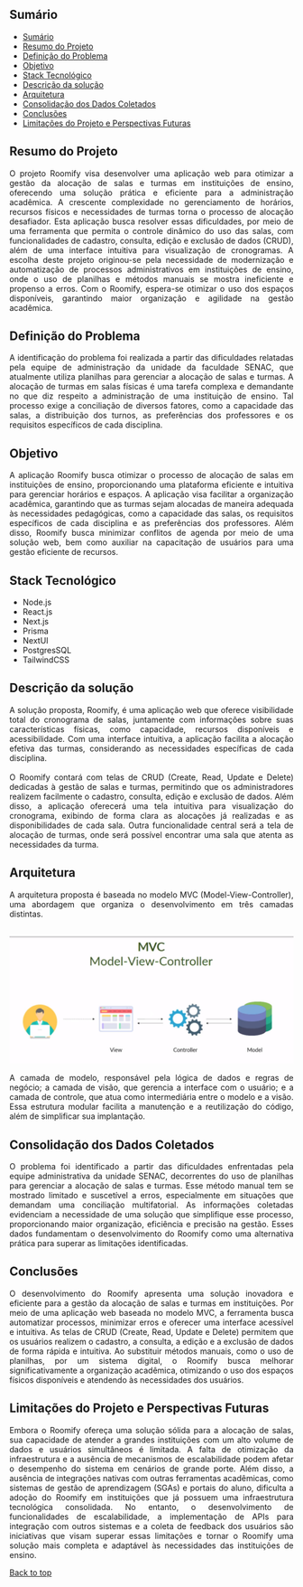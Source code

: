 <a name="top"></a>
## Sumário
- [Sumário](#sumário)
- [Resumo do Projeto](#resumo-do-projeto)
- [Definição do Problema](#definição-do-problema)
- [Objetivo](#objetivo)
- [Stack Tecnológico](#stack-tecnológico)
- [Descrição da solução](#descrição-da-solução)
- [Arquitetura](#arquitetura)
- [Consolidação dos Dados Coletados](#consolidação-dos-dados-coletados)
- [Conclusões](#conclusões)
- [Limitações do Projeto e Perspectivas Futuras](#limitações-do-projeto-e-perspectivas-futuras)

## Resumo do Projeto
<div style="text-align: justify">
O projeto Roomify visa desenvolver uma aplicação web para otimizar a gestão da alocação de salas e turmas em instituições de ensino, oferecendo uma solução prática e eficiente para a administração acadêmica. A crescente complexidade no gerenciamento de horários, recursos físicos e necessidades de turmas torna o processo de alocação desafiador. Esta aplicação busca resolver essas dificuldades, por meio de uma ferramenta que permita o controle dinâmico do uso das salas, com funcionalidades de cadastro, consulta, edição e exclusão de dados (CRUD), além de uma interface intuitiva para visualização de cronogramas. A escolha deste projeto originou-se pela necessidade de modernização e automatização de processos administrativos em instituições de ensino, onde o uso de planilhas e métodos manuais se mostra ineficiente e propenso a erros. Com o Roomify, espera-se otimizar o uso dos espaços disponíveis, garantindo maior organização e agilidade na gestão acadêmica.
</div>

## Definição do Problema
<div style="text-align: justify">
A identificação do problema foi realizada a partir das dificuldades relatadas pela equipe de administração da unidade da faculdade SENAC, que atualmente utiliza planilhas para gerenciar a alocação de salas e turmas. A alocação de turmas em salas físicas é uma tarefa complexa e demandante no que diz respeito a administração de uma instituição de ensino. Tal processo exige a conciliação de diversos fatores, como a capacidade das salas, a distribuição dos turnos, as preferências dos professores e os requisitos específicos de cada disciplina.
</div>


## Objetivo
<div style="text-align: justify">
A aplicação Roomify busca otimizar o processo de alocação de salas em instituições de ensino, proporcionando uma plataforma eficiente e intuitiva para gerenciar horários e espaços. A aplicação visa facilitar a organização acadêmica, garantindo que as turmas sejam alocadas de maneira adequada às necessidades pedagógicas, como a capacidade das salas, os requisitos específicos de cada disciplina e as preferências dos professores. Além disso, Roomify busca minimizar conflitos de agenda por meio de uma solução web, bem como auxiliar na capacitação de usuários para uma gestão eficiente de recursos.
</div>

## Stack Tecnológico 
- Node.js
- React.js
- Next.js
- Prisma
- NextUI
- PostgresSQL
- TailwindCSS

## Descrição da solução
<div style="text-align: justify">A solução proposta, Roomify, é uma aplicação web que oferece visibilidade total do cronograma de salas, juntamente com informações sobre suas características físicas, como capacidade, recursos disponíveis e acessibilidade. Com uma interface intuitiva, a aplicação facilita a alocação efetiva das turmas, considerando as necessidades específicas de cada disciplina.
<br><br>
O Roomify contará com telas de CRUD (Create, Read, Update e Delete) dedicadas à gestão de salas e turmas, permitindo que os administradores realizem facilmente o cadastro, consulta, edição e exclusão de dados. Além disso, a aplicação oferecerá uma tela intuitiva para visualização do cronograma, exibindo de forma clara as alocações já realizadas e as disponibilidades de cada sala. Outra funcionalidade central será a tela de alocação de turmas, onde será possível encontrar uma sala que atenta as necessidades da turma.
</div>

## Arquitetura
<div style="text-align: justify">
A arquitetura proposta é baseada no modelo MVC (Model-View-Controller), uma abordagem que organiza o desenvolvimento em três camadas distintas.
</div>
<br>

![screenshot](media/mvc.png)
<div style="text-align: justify">
A camada de modelo, responsável pela lógica de dados e regras de negócio; a camada de visão, que gerencia a interface com o usuário; e a camada de controle, que atua como intermediária entre o modelo e a visão. Essa estrutura modular facilita a manutenção e a reutilização do código, além de simplificar sua implantação.
</div>

  
## Consolidação dos Dados Coletados
<div style="text-align: justify">
O problema foi identificado a partir das dificuldades enfrentadas pela equipe administrativa da unidade SENAC, decorrentes do uso de planilhas para gerenciar a alocação de salas e turmas. Esse método manual tem se mostrado limitado e suscetível a erros, especialmente em situações que demandam uma conciliação multifatorial. As informações coletadas evidenciam a necessidade de uma solução que simplifique esse processo, proporcionando maior organização, eficiência e precisão na gestão. Esses dados fundamentam o desenvolvimento do Roomify como uma alternativa prática para superar as limitações identificadas.
</div>

## Conclusões
<div style="text-align: justify">

O desenvolvimento do Roomify apresenta uma solução inovadora e eficiente para a gestão da alocação de salas e turmas em instituições. Por meio de uma aplicação web baseada no modelo MVC, a ferramenta busca automatizar processos, minimizar erros e oferecer uma interface acessível e intuitiva. As telas de CRUD (Create, Read, Update e Delete) permitem que os usuários realizem o cadastro, a consulta, a edição e a exclusão de dados de forma rápida e intuitiva.  Ao substituir métodos manuais, como o uso de planilhas, por um sistema digital, o Roomify busca melhorar significativamente a organização acadêmica, otimizando o uso dos espaços físicos disponíveis e atendendo às necessidades dos usuários.
</div>


## Limitações do Projeto e Perspectivas Futuras
<div style="text-align: justify">

Embora o Roomify ofereça uma solução sólida para a alocação de salas, sua capacidade de atender a grandes instituições com um alto volume de dados e usuários simultâneos é limitada. A falta de otimização da infraestrutura e a ausência de mecanismos de escalabilidade podem afetar o desempenho do sistema em cenários de grande porte. Além disso, a ausência de integrações nativas com outras ferramentas acadêmicas, como sistemas de gestão de aprendizagem (SGAs) e portais do aluno, dificulta a adoção do Roomify em instituições que já possuem uma infraestrutura tecnológica consolidada. No entanto, o desenvolvimento de funcionalidades de escalabilidade, a implementação de APIs para integração com outros sistemas e a coleta de feedback dos usuários são iniciativas que visam superar essas limitações e tornar o Roomify uma solução mais completa e adaptável às necessidades das instituições de ensino.
</div>



[Back to top](#top)